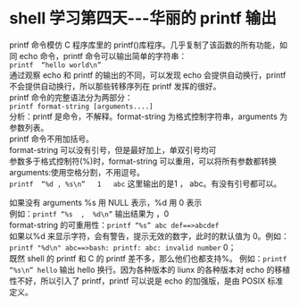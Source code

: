# shell 学习第四天---华丽的 printf 输出

printf 命令模仿 C 程序库里的 printf()库程序。几乎复制了该函数的所有功能，如同 echo 命令，printf 命令可以输出简单的字符串：  
```printf  “hello world\n”```  
通过观察 echo 和 printf 的输出的不同，可以发现 echo 会提供自动换行，printf 不会提供自动换行，所以那些转移序列在 printf 发挥的很好。  
printf 命令的完整语法分为两部分：  
```printf format-string [arguments....]```  
分析：printf 是命令，不解释。format-string 为格式控制字符串，arguments 为参数列表。  
printf 命令不用加括号。  
format-string 可以没有引号，但是最好加上，单双引号均可  
参数多于格式控制符(%)时，format-string 可以重用，可以将所有参数都转换  
arguments:使用空格分割，不用逗号。  
```printf  “%d , %s\n”   1   abc```  这里输出的是1   ，  abc。有没有引号都可以。
 
如果没有 arguments  %s 用 NULL 表示，%d 用 0 表示  
例如：```printf “%s  ,  %d\n”``` 输出结果为   ，0  
format-string 的可重用性：```printf “%s” abc def==>abcdef```  
如果以%d 来显示字符，会有警告，提示无效的数字，此时的默认值为 0。例如：```printf "%d\n" abc==>bash: printf: abc: invalid number```             0；  
既然 shell 的 printf 和 C 的 printf 差不多，那么他们也都支持%。
例如：```printf  “%s\n” hello``` 输出 hello 换行。因为各种版本的 liunx 的各种版本对 echo 的移植性不好，所以引入了 printf，printf 可以说是 echo 的加强版，是由 POSIX 标准定义。